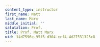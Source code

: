```yaml
---
content_type: instructor
first_name: Matt
last_name: Marx
middle_initial: ''
salutation: Prof.
title: Prof. Matt Marx
uid: 14d7596e-95f5-d304-ccf4-4d27531323c8
---
```

